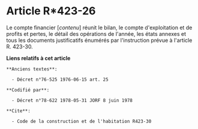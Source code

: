 # Article R*423-26

Le compte financier [*contenu*] réunit le bilan, le compte d'exploitation et de profits et pertes, le détail des opérations
de l'année, les états annexes et tous les documents justificatifs énumérés par l'instruction prévue à l'article R. 423-30.

**Liens relatifs à cet article**

	**Anciens textes**:

	  - Décret n°76-525 1976-06-15 art. 25

	**Codifié par**:

	  - Décret n°78-622 1978-05-31 JORF 8 juin 1978

	**Cite**:

	  - Code de la construction et de l'habitation R423-30
